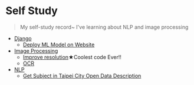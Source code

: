 # Self Study
> My self-study record~ I've learning about NLP and image processing

* [Django](https://github.com/h30306/Learning-Notes/tree/master/Self-Study/Django)
    * [Deploy ML Model on Website](https://github.com/h30306/Learning-Notes/tree/master/Self-Study/Django/Deploy_ML)
 * [Image Processing](https://github.com/h30306/Learning-Notes/tree/master/Self-Study/Image-Processing)
    * [Improve resolution](https://github.com/h30306/Learning-Notes/tree/master/Self-Study/Image-Processing/RAISR)★Coolest code Ever!!
    * [OCR](https://github.com/h30306/Learning-Notes/tree/master/Self-Study/Image-Processing/OCR)
 * [NLP](https://github.com/h30306/Learning-Notes/tree/master/Self-Study/NLP)
    * [Get Subject in Taipei City Open Data Description](https://github.com/h30306/Learning-Notes/tree/master/Self-Study/NLP/Subject)
